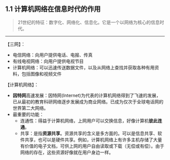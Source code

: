 ## 1.1 计算机网络在信息时代的作用


> 21世纪的特征：数字化、网络化、信息化。它是一个以网络为核心的信息时代。
---

【三网】：
* 电信网络：向用户提供电话、电报、传真
* 有线电视网络：向用户提供电视节目
* 计算机网络：可以迅速传送数据文件，以及从网络上查找并获取各种有用资料，包括图像和视频文件

【计算机网络】：
* **因特网**高速发展：因特网(Internet)为代表的计算机网络得到了飞速的发展，已从最初的教育科研网络逐步发展成为商业网络。已成为仅次于全球电话网的世界第二大网络。
* 最重要的功能：
  * 连通性：得益于计算机网络，上网用户可以交换信息，好像计算机**彼此连通**。
  * 共享：是指**资源共享**。资源共享的含义是多方面的。可以是信息共享、软件共享，也可以是硬件共享。例如，计算机网络上有许多主机存储了大量有价值的电子文档，可供上网的用户自由读取或下载（无偿或有偿）。由于网络的存在，这些资源好像就在用户身边一样。
